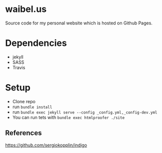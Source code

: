# waibel.us
Source code for my personal website which is hosted on Github Pages.

# Dependencies
* jekyll
* SASS
* Travis

# Setup
* Clone repo
* run `bundle install`
* run `bundle exec jekyll serve --config _config.yml,_config-dev.yml`
* You can run tets with `bundle exec htmlproofer ./site`

## References
https://github.com/sergiokopplin/indigo
